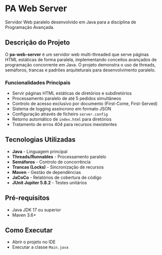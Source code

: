 # PA Web Server

Servidor Web paralelo desenvolvido em Java para a disciplina de Programação Avançada.

## Descrição do Projeto

O **pa-web-server** é um servidor web multi-threaded que serve páginas HTML estáticas de forma paralela, implementando conceitos avançados de programação concorrente em Java. O projeto demonstra o uso de threads, semáforos, trancas e padrões arquiteturais para desenvolvimento paralelo.

### Funcionalidades Principais

- Servir páginas HTML estáticas de diretórios e subdiretórios
- Processamento paralelo de até 5 pedidos simultâneos
- Controlo de acesso exclusivo por documento (First-Come, First-Served)
- Sistema de logging assíncrono em formato JSON
- Configuração através de ficheiro `server.config`
- Retorno automático de `index.html` para diretórios
- Tratamento de erros 404 para recursos inexistentes

## Tecnologias Utilizadas

- **Java** - Linguagem principal
- **Threads/Runnables** - Processamento paralelo
- **Semáforos** - Controlo de concorrência
- **Trancas (Locks)** - Sincronização de recursos
- **Maven** - Gestão de dependências
- **JaCoCo** - Relatórios de cobertura de código
- **JUnit Jupiter 5.8.2** - Testes unitários

## Pré-requisitos

- Java JDK 17 ou superior
- Maven 3.6+

## Como Executar

- Abrir o projeto no IDE
- Executar a classe `Main.java`
